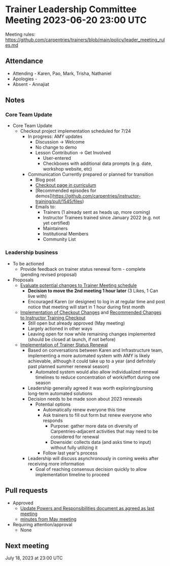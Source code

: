 # Trainer Leadership Committee Meeting 2023-06-20 23:00 UTC
Meeting rules: https://github.com/carpentries/trainers/blob/main/policy/leader_meeting_rules.md

## Attendance
- Attending - Karen, Pao, Mark, Trisha, Nathaniel
- Apologies - 
- Absent - Annajiat

## Notes
### Core Team Update
- Core Team Update
  - Checkout project implementation scheduled for 7/24
    - In progress: AMY updates 
      - Discussion -> Welcome
      - No change to demo
      - Lesson Contribution -> Get Involved
        - User-entered
        - Checkboxes with additional data prompts (e.g. date, workshop website, etc)
    - Communication Currently prepared or planned for transition
      - Blog post
      - [Checkout page in curriculum](https://github.com/carpentries/instructor-training/pull/1548/files)
      - [Recommended episodes for demos])https://github.com/carpentries/instructor-training/pull/1545/files)
      - Emails to:
        - Trainers (1 already sent as heads up, more coming)
        - Instructor Trainees trained since January 2022 (e.g. not yet certified)
        - Maintainers
        - Institutional Members
        - Community List

### Leadership business
- To be actioned
  - Provide feedback on trainer status renewal form - complete (pending revised proposal)
- Proposals
  - [Evaluate potential changes to Trainer Meeting schedule](https://github.com/carpentries/trainers/issues/245)
    - **Decision to move the 2nd meeting 1 hour later** (3 Likes, 1 Can live with)
    - Encouraged Karen (or designee) to log in at regular time and post notice that meeting will start in 1 hour during first month
  - [Implementation of Checkout Changes](https://github.com/carpentries/trainers/issues/251) and [Recommended Changes to Instructor Training Checkout](https://github.com/carpentries/trainers/issues/226)
    - Still open but already approved (May meeting)
    - Largely actioned in other ways
    - Leaving open for now while remaining changes implemented (should be closed at launch, if not before)
  - [Implementation of Trainer Status Renewal](https://github.com/carpentries/trainers/issues/252)
    - Based on conversations between Karen and Infrastructure team, implementing a more automated system with AMY is likely achievable, although it could take up to a year (and definitely past planned summer renewal season)
      - Automated system would also allow individualized renewal timelines to reduce concentration of work/effort during one season
    - Leadership generally agreed it was worth exploring/pursing long-term automated solutions
    - Decision needs to be made soon about 2023 renewals
      - Potential options
        - Automatically renew everyone this time
        - Ask trainers to fill out form but renew everyone who responds
          - Purpose: gather more data on diversity of Carpentries-adjacent activities that may need to be considered for renewal
          - Downside: collects data (and asks time to input) without fully utilizing it
        - Follow last year's process
    - Leadership will discuss asynchronously in coming weeks after receiving more information
      - Goal of reaching consensus decision quickly to allow implementation timeline to proceed

## Pull requests
- Approved
  - [Update Powers and Responsibilities document as agreed as last meeting](​​https://github.com/carpentries/trainers/pull/254)
  - [minutes from May meeting](https://github.com/carpentries/trainers/pull/255)
- Requiring attention/approval
  - None

## Next meeting
July 18, 2023 at 23:00 UTC